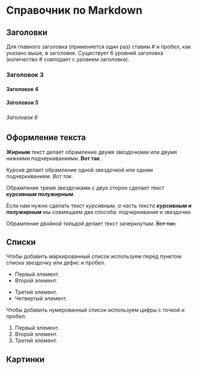 # Справочник по Markdown
## Заголовки

Для главного заголовка (применяется один раз) ставим # и пробел, как указано выше, в заголовке. Существует 6 уровней заголовка (количество # совподает с уровнем заголовка).
### Заголовок 3

#### Заголовок 4

##### Заголовок 5

###### Заголовок 6

 ## Оформление текста
**Жирным** текст делает обрамление двумя звездочками или двумя нижними подчеркиваниями. __Вот так__ .

*Курсив* делает обрамление одной звездочкой или одним подчеркиванием. _Вот так._

Обрамление тремя звездочками с двух сторон сделает текст ***курсивным полужирным***.

Если нам нужно сделать текст *курсивным, а часть текста __курсивным и полужирным__* мы совмещаем два способа: подчеркивания и звездочки.

Обрамление двойной тильдой делает текст зачеркнутым. ~~Вот так.~~

## Списки

Чтобы добавить маркированный список используем перед пунктом списка звездочку или дефис и пробел.

* Первый элемент.
* Второй элемент.
- Третий элемент.
- Четвертый элемент.

Чтобы добавить нумерованный список используем цифры с точкой и пробел.
1. Первый элемент.
2. Второй элемент.
3. Третий элемент.

## Картинки


##
##
##
##




